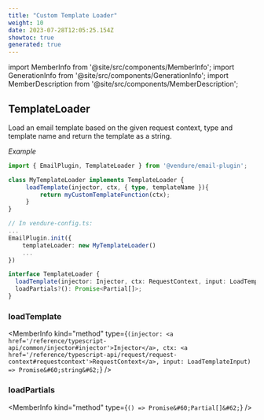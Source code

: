 ```yaml
---
title: "Custom Template Loader"
weight: 10
date: 2023-07-28T12:05:25.154Z
showtoc: true
generated: true
---
```

<!-- This file was generated from the Vendure source. Do not modify. Instead, re-run the "docs:build" script -->
import MemberInfo from '@site/src/components/MemberInfo';
import GenerationInfo from '@site/src/components/GenerationInfo';
import MemberDescription from '@site/src/components/MemberDescription';


## TemplateLoader

<GenerationInfo sourceFile="packages/email-plugin/src/types.ts" sourceLine="390" packageName="@vendure/email-plugin" />

Load an email template based on the given request context, type and template name
and return the template as a string.

*Example*

```ts
import { EmailPlugin, TemplateLoader } from '@vendure/email-plugin';

class MyTemplateLoader implements TemplateLoader {
     loadTemplate(injector, ctx, { type, templateName }){
         return myCustomTemplateFunction(ctx);
     }
}

// In vendure-config.ts:
...
EmailPlugin.init({
    templateLoader: new MyTemplateLoader()
    ...
})
```

```ts title="Signature"
interface TemplateLoader {
  loadTemplate(injector: Injector, ctx: RequestContext, input: LoadTemplateInput): Promise<string>;
  loadPartials?(): Promise<Partial[]>;
}
```

<div className="members-wrapper">

### loadTemplate

<MemberInfo kind="method" type={`(injector: <a href='/reference/typescript-api/common/injector#injector'>Injector</a>, ctx: <a href='/reference/typescript-api/request/request-context#requestcontext'>RequestContext</a>, input: LoadTemplateInput) => Promise&#60;string&#62;`}   />


### loadPartials

<MemberInfo kind="method" type={`() => Promise&#60;Partial[]&#62;`}   />




</div>
